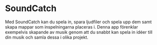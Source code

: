 # SoundCatch
Med SoundCatch kan du spela in, spara ljudfiler och spela upp dem samt skapa mappar som inspelningarna placeras i. Denna app förenklar exempelvis skapande av musik genom att du snabbt kan spela in idéer till din musik och samla dessa i olika projekt.
